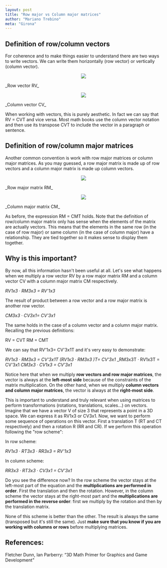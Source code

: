 ```yaml
---
layout: post
title: "Row major vs Column major matrices"
author: "Mariano Trebino"
meta: "Girona"
---
```


## Definition of row/column vectors

For coherence and to make things easier to understand there are two ways to write vectors. We can write them horizontally (row vector) or vertically (column vector). 

<p align="center">  <img src="https://raw.githubusercontent.com/mtrebi/mtrebi.github.io/master/assets/2017-01-20-row-vs-column/row-vector.PNG"> </p>
_Row vector RV_

<p align="center">  <img src="https://raw.githubusercontent.com/mtrebi/mtrebi.github.io/master/assets/2017-01-20-row-vs-column/column-vector.PNG"> </p>
_Column vector CV_

When working with vectors, this is purely aesthetic. In fact we can say that RV = CVT and vice versa. Most math books use the column vector notation and then use its transpose CVT to include the vector in a paragraph or sentence.

## Definition of row/column major matrices

Another common convention is work with row major matrices or column major matrices. As you may guessed, a row major matrix is made up of row vectors and a column major matrix is made up column vectors. 


<p align="center">  <img src="https://raw.githubusercontent.com/mtrebi/mtrebi.github.io/master/assets/2017-01-20-row-vs-column/row-major-matrix.PNG"> </p>
_Row major matrix RM_

<p align="center">  <img src="https://raw.githubusercontent.com/mtrebi/mtrebi.github.io/master/assets/2017-01-20-row-vs-column/column-major-matrix.PNG"> </p>
_Column major matrix CM_

As before, the expression RM = CMT holds. Note that the definition of row/column major matrix only has sense when the elements of the matrix are actually vectors. This means that the elements in the same row (in the case of row major) or same column (in the case of column major) have a relationship. They are tied together so it makes sense to display them together.

## Why is this important?

By now, all this information hasn't been useful at all. Let's see what happens when we multiply a row vector RV by a row major matrix RM and a column vector CV with a column major matrix CM respectively.

_RV1x3 · RM3x3 = RV'1x3_

The result of product between a row vector and a row major matrix is another row vector.

_CM3x3 · CV3x1= CV'3x1_

The same holds in the case of a column vector and a column major matrix. Recalling the previous definitions:

RV = CVT
RM = CMT

We can say that RV'1x3= CV'3x1T and it's very easy to demonstrate:

_RV1x3 · RM3x3 = CV'3x1T_
_(RV1x3 · RM3x3 )T= CV'3x1_
_RM3x3T · RV1x3T = CV'3x1
_CM3x3 · CV1x3 = CV'3x1_

Notice here that when we multiply __row vectors and row major matrices__, the vector is always at the __left-most side__ because of the constraints of the matrix multiplication. On the other hand, when we multiply __column vectors and column major matrices__, the vector is always at the __right-most side__. 

This is important to understand and truly relevant when using matrices to perform transformations (rotations, translations, scales...) on vectors. Imagine that we have a vector V of size 3 that represents a point in a 3D space. We can express it as RV1x3 or CV3x1. Now, we want to perform some sequence of operations on this vector. First a translation T (RT and CT respectively) and then a rotation R (RR and CR). If we perform this operation following the "row scheme":

In row scheme:

_RV1x3 · RT3x3 · RR3x3 = RV'1x3_

In column scheme:

_RR3x3 · RT3x3 · CV3x1 = CV'3x1_

Do you see the difference now? In the row scheme the vector stays at the left-most part of the equation and the __multiplications are performed in order__. First the translation and then the rotation. However, in the column scheme the vector stays at the right-most part and the __multiplications are performed in the reverse order__: first we multiply by the rotation and then by the translation matrix.

None of this scheme is better than the other. The result is always the same (transposed but it's still the same). Just __make sure that you know if you are working with columns or rows__  before multiplying matrices.

## References:

Fletcher Dunn, Ian Parberry: “3D Math Primer for Graphics and Game Development"
